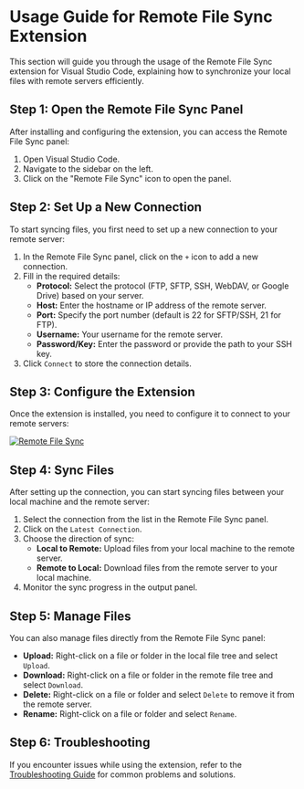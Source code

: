 # Usage Guide for Remote File Sync Extension

This section will guide you through the usage of the Remote File Sync extension for Visual Studio Code, explaining how to synchronize your local files with remote servers efficiently.

## Step 1: Open the Remote File Sync Panel

After installing and configuring the extension, you can access the Remote File Sync panel:

1. Open Visual Studio Code.
2. Navigate to the sidebar on the left.
3. Click on the "Remote File Sync" icon to open the panel.

## Step 2: Set Up a New Connection

To start syncing files, you first need to set up a new connection to your remote server:

1. In the Remote File Sync panel, click on the `+` icon to add a new connection.
2. Fill in the required details:
   - **Protocol:** Select the protocol (FTP, SFTP, SSH, WebDAV, or Google Drive) based on your server.
   - **Host:** Enter the hostname or IP address of the remote server.
   - **Port:** Specify the port number (default is 22 for SFTP/SSH, 21 for FTP).
   - **Username:** Your username for the remote server.
   - **Password/Key:** Enter the password or provide the path to your SSH key.
3. Click `Connect` to store the connection details.

## Step 3: Configure the Extension

Once the extension is installed, you need to configure it to connect to your remote servers:

[![Remote File Sync](https://katorymnd.com/tqc_images/How-to-Sync-Filez.png)](https://www.youtube.com/watch?v=fJLxWZzPWqI)

## Step 4: Sync Files

After setting up the connection, you can start syncing files between your local machine and the remote server:

1. Select the connection from the list in the Remote File Sync panel.
2. Click on the `Latest Connection`.
3. Choose the direction of sync:
   - **Local to Remote:** Upload files from your local machine to the remote server.
   - **Remote to Local:** Download files from the remote server to your local machine.
4. Monitor the sync progress in the output panel.

## Step 5: Manage Files

You can also manage files directly from the Remote File Sync panel:

- **Upload:** Right-click on a file or folder in the local file tree and select `Upload`.
- **Download:** Right-click on a file or folder in the remote file tree and select `Download`.
- **Delete:** Right-click on a file or folder and select `Delete` to remove it from the remote server.
- **Rename:** Right-click on a file or folder and select `Rename`.

## Step 6: Troubleshooting

If you encounter issues while using the extension, refer to the [Troubleshooting Guide](troubleshooting.md) for common problems and solutions.
